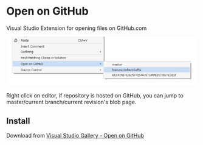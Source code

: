Open on GitHub
===
Visual Studio Extension for opening files on GitHub.com

![](screenshot.jpg)

Right click on editor, if repository is hosted on GitHub, you can jump to master/current branch/current revision's blob page.

Install
---
Download from [Visual Studio Gallery - Open on GitHub](https://visualstudiogallery.msdn.microsoft.com/79bf2ea3-9e78-4212-b22f-cdcdd75e791d)